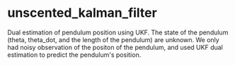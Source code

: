 # unscented_kalman_filter
Dual estimation of pendulum position using UKF. 
The state of the pendulum (theta, theta_dot, and the length of the pendulum) are unknown. We only had noisy observation of the positon of the pendulum, and used UKF dual estimation to predict the pendulum's position.
